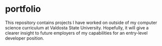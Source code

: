 # portfolio
This repository contains projects I have worked on outside of my computer science curriculum at Valdosta State University. Hopefully, it will give a clearer insight to future employers of my capabilities for an entry-level developer position.
